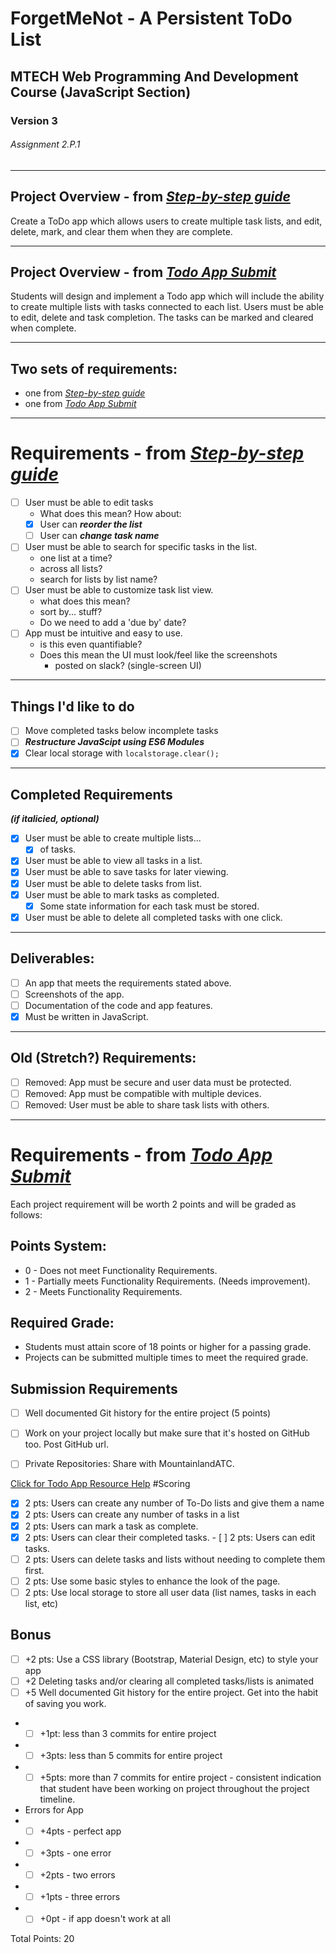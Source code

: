 # ForgetMeNot - A Persistent ToDo List
## MTECH Web Programming And Development Course (JavaScript Section)
### Version 3
###### Assignment 2.P.1
---
## Project Overview - from *[Step-by-step guide][guideLinkDef]*
Create a ToDo app which allows users to create multiple task lists, and edit,
delete, mark, and clear them when they are complete.

---
## Project Overview - from *[Todo App Submit][appSubmitLinkDef]*

Students will design and implement a Todo app which will include the ability to create multiple lists with tasks connected to each list. Users must be able to edit, delete and task completion. The tasks can be marked and cleared when complete.

---
## Two sets of requirements:
 - one from *[Step-by-step guide][guideLinkDef]*
 - one from *[Todo App Submit][appSubmitLinkDef]*
---
# Requirements - from *[Step-by-step guide][guideLinkDef]*

 - [ ] User must be able to edit tasks
   - What does this mean? How about:
   - [x] User can ***reorder the list***
   - [ ] User can ***change task name***
 - [ ] User must be able to search for specific tasks in the list.
   - one list at a time?
   - across all lists?
   - search for lists by list name?
 - [ ] User must be able to customize task list view.
   - what does this mean?
   - sort by... stuff?
   - Do we need to add a 'due by' date?
 - [ ] App must be intuitive and easy to use.
   - is this even quantifiable?
   - Does this mean the UI must look/feel like the screenshots
     - posted on slack? (single-screen UI)
---
## Things I'd like to do
 - [ ] Move completed tasks below incomplete tasks
 - [ ] ***Restructure JavaScipt using ES6 Modules***
 - [x] Clear local storage with ```localstorage.clear();```
---
## Completed Requirements
***(if italicied, optional)***
 - [x] User must be able to create multiple lists...
   - [x] of tasks.
 - [x] User must be able to view all tasks in a list.
 - [x] User must be able to save tasks for later viewing.
 - [x] User must be able to delete tasks from list.
 - [x] User must be able to mark tasks as completed.
   - [x] Some state information for each task must be stored.
 - [x] User must be able to delete all completed tasks with one click.
---
## Deliverables:
 - [ ] An app that meets the requirements stated above.
 - [ ] Screenshots of the app.
 - [ ] Documentation of the code and app features.
 - [x] Must be written in JavaScript.
---
## Old (Stretch?) Requirements:
 - [ ] Removed: App must be secure and user data must be protected.
 - [ ] Removed: App must be compatible with multiple devices.
 - [ ] Removed: User must be able to share task lists with others.

---
# Requirements - from *[Todo App Submit][appSubmitLinkDef]*

Each project requirement will be worth 2 points and will be graded as follows:

## Points System:

 - 0 - Does not meet Functionality Requirements.
 - 1 - Partially meets Functionality Requirements. (Needs improvement).
 - 2 - Meets Functionality Requirements.

## Required Grade:

 - Students must attain score of 18 points or higher for a passing grade.
 - Projects can be submitted multiple times to meet the required grade.

## Submission Requirements

- [ ] Well documented Git history for the entire project (5 points)
- [ ] Work on your project locally but make sure that it's hosted on GitHub too. Post GitHub url.
- [ ] Private Repositories: Share with MountainlandATC.


[Click for Todo App Resource Help][resourceHelpLinkDef]
#Scoring

- [x] 2 pts: Users can create any number of To-Do lists and give them a name
- [x] 2 pts: Users can create any number of tasks in a list
- [x] 2 pts: Users can mark a task as complete.
- [x] 2 pts: Users can clear their completed tasks.
        - [ ] 2 pts: Users can edit tasks.
- [ ] 2 pts: Users can delete tasks and lists without needing to complete them first.
- [ ] 2 pts: Use some basic styles to enhance the look of the page.
- [ ] 2 pts: Use local storage to store all user data (list names, tasks in each list, etc)
## Bonus
- [ ] +2 pts: Use a CSS library (Bootstrap, Material Design, etc) to style your app
- [ ] +2 Deleting tasks and/or clearing all completed tasks/lists is animated
- [ ] +5 Well documented Git history for the entire project. Get into the habit of saving you work.
- - [ ] +1pt: less than 3 commits for entire project
- - [ ] +3pts: less than 5 commits for entire project
- - [ ] +5pts: more than 7 commits for entire project - consistent indication that student have been working on project throughout the project timeline.
 -  Errors for App
- - [ ] +4pts - perfect app
- - [ ] +3pts - one error
- - [ ] +2pts - two errors
- - [ ] +1pts - three errors
- - [ ] +0pt - if app doesn't work at all

Total Points: 20



[guideLinkDef]: https://mtec.instructure.com/courses/794448/pages/2-dot-p-1-%7C-todo-app-step-by-step-guide?module_item_id=17368524

[appSubmitLinkDef]: https://mtec.instructure.com/courses/794448/assignments/10610720?module_item_id=17368614

[resourceHelpLinkDef]: https://docs.google.com/presentation/d/1mb-1CUW_ChAWDXX2r4YRtRuNZ1g_HOvbLWyaufrSHgg
